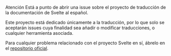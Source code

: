 Atención
Está a punto de abrir una issue sobre el proyecto de traducción de la documentación de Svelte al español.

Este proyecto está dedicado únicamente a la traducción, por lo que solo se aceptarán issues cuya finalidad sea añadir o modificar traducciones, o cualquier herramienta asociada.

Para cualquier problema relacionado con el proyecto Svelte en sí, ábrelo en el [repositorio oficial](https://github.com/sveltejs/svelte/issues).
